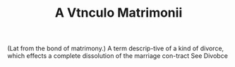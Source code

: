 ---
title: A Vtnculo Matrimonii
letter: A
permalink: "/definitions/a-vtnculo-matrimonii.html"
body: "(Lat from the bond of matrimony.) A term descrip-tive of a kind of divorce,
  which effects a complete dissolution of the marriage con-tract See Divobce"
published_at: '2018-07-07'
layout: post
---